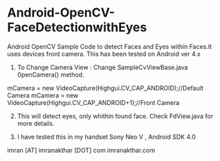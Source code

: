 Android-OpenCV-FaceDetectionwithEyes
====================================

Android OpenCV Sample Code to detect Faces and Eyes within Faces.It uses devices front camera. This has been tested on Android ver 4.x
1. To Change Camera View : Change SampleCvViewBase.java 0penCamera() method. 

mCamera = new VideoCapture(Highgui.CV_CAP_ANDROID);//Default Camera 
mCamera = new VideoCapture(Highgui.CV_CAP_ANDROID+1);//Front Camera

2. This will detect eyes, only whithin found face. Check FdView.java for more details.

3. I have tested this in my handset Sony Neo V , Android SDK 4.0


imran [AT] imranakthar [DOT] com
imranakthar.com






